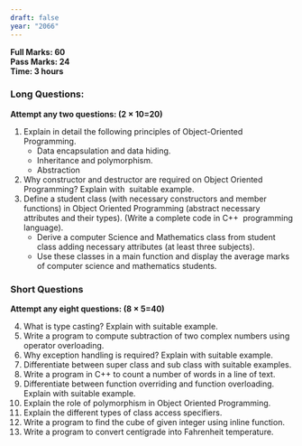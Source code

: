 ```yaml
---
draft: false
year: "2066"
---
```


**Full Marks: 60**\
**Pass Marks: 24**\
**Time: 3 hours**

### Long Questions:

**Attempt any two questions: (2 × 10=20)**

1. Explain in detail the following principles of Object-Oriented Programming.
   - Data encapsulation and data hiding.
   - Inheritance and polymorphism.
   - Abstraction
2. Why constructor and destructor are required on Object Oriented Programming? Explain with  suitable example.
3. Define a student class (with necessary constructors and member functions) in Object Oriented Programming
   (abstract necessary attributes and their types). (Write a complete code in C++  programming language).
   - Derive a computer Science and Mathematics class from student class adding necessary attributes (at least three subjects).
   - Use these classes in a main function and display the average marks of computer science and mathematics students.

### Short Questions

**Attempt any eight questions: (8 × 5=40)**

4. What is type casting? Explain with suitable example.
5. Write a program to compute subtraction of two complex numbers using operator overloading.
6. Why exception handling is required? Explain with suitable example.
7. Differentiate between super class and sub class with suitable examples.
8. Write a program in C++ to count a number of words in a line of text.
9. Differentiate between function overriding and function overloading. Explain with suitable example.
10. Explain the role of polymorphism in Object Oriented Programming.
11. Explain the different types of class access specifiers.
12. Write a program to find the cube of given integer using inline function.
13. Write a program to convert centigrade into Fahrenheit temperature.
